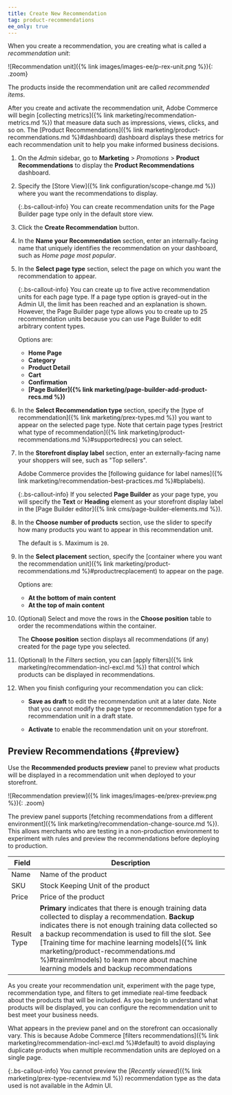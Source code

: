 ```yaml
---
title: Create New Recommendation
tag: product-recommendations
ee_only: true
---
```


When you create a recommendation, you are creating what is called a *recommendation unit*:

   ![Recommendation unit]({% link images/images-ee/p-rex-unit.png %}){: .zoom}

The products inside the recommendation unit are called *recommended items*.

After you create and activate the recommendation unit, Adobe Commerce will begin [collecting metrics]({% link marketing/recommendation-metrics.md %}) that measure data such as impressions, views, clicks, and so on. The [Product Recommendations]({% link marketing/product-recommendations.md %}#dashboard) dashboard displays these metrics for each recommendation unit to help you make informed business decisions.

1. On the _Admin_ sidebar, go to **Marketing** > _Promotions_ > **Product Recommendations** to display the **Product Recommendations** dashboard.

1. Specify the [Store View]({% link configuration/scope-change.md %}) where you want the recommendations to display.

   {:.bs-callout-info}
   You can create recommendation units for the Page Builder page type only in the default store view.

1. Click the **Create Recommendation** button.

1. In the **Name your Recommendation** section, enter an internally-facing name that uniquely identifies the recommendation on your dashboard, such as *Home page most popular*.

1. In the **Select page type** section, select the page on which you want the recommendation to appear.

   {:.bs-callout-info}
   You can create up to five active recommendation units for each page type. If a page type option is grayed-out in the Admin UI, the limit has been reached and an explanation is shown. However, the Page Builder page type allows you to create up to 25 recommendation units because you can use Page Builder to edit arbitrary content types.

   Options are:
   - **Home Page**
   - **Category**
   - **Product Detail**
   - **Cart**
   - **Confirmation**
   - **[Page Builder]({% link marketing/page-builder-add-product-recs.md %})**

1. In the **Select Recommendation type** section, specify the [type of recommendation]({% link marketing/prex-types.md %}) you want to appear on the selected page type. Note that certain page types [restrict what type of recommendation]({% link marketing/product-recommendations.md %}#supportedrecs) you can select.

1. In the **Storefront display label** section, enter an externally-facing name your shoppers will see, such as "Top sellers".

   Adobe Commerce provides the [following guidance for label names]({% link marketing/recommendation-best-practices.md %}#bplabels).

   {:.bs-callout-info}
   If you selected **Page Builder** as your page type, you will specify the **Text** or **Heading** element as your storefront display label in the [Page Builder editor]({% link cms/page-builder-elements.md %}).

1. In the **Choose number of products** section, use the slider to specify how many products you want to appear in this recommendation unit.

   The default is `5`. Maximum is `20`.

1. In the **Select placement** section, specify the [container where you want the recommendation unit]({% link marketing/product-recommendations.md %}#productrecplacement) to appear on the page.

   Options are:
   - **At the bottom of main content**
   - **At the top of main content**

1. (Optional) Select and move the rows in the **Choose position** table to order the recommendations within the container.

   The **Choose position** section displays all recommendations (if any) created for the page type you selected.

1. (Optional) In the _Filters_ section, you can [apply filters]({% link marketing/recommendation-incl-excl.md %}) that control which products can be displayed in recommendations.

1. When you finish configuring your recommendation you can click:

    - **Save as draft** to edit the recommendation unit at a later date. Note that you cannot modify the page type or recommendation type for a recommendation unit in a draft state.

    - **Activate** to enable the recommendation unit on your storefront.

## Preview Recommendations {#preview}

Use the **Recommended products preview** panel to preview what products will be displayed in a recommendation unit when deployed to your storefront.

![Recommendation preview]({% link images/images-ee/prex-preview.png %}){: .zoom}

The preview panel supports [fetching recommendations from a different environment]({% link marketing/recommendation-change-source.md %}). This allows merchants who are testing in a non-production environment to experiment with rules and preview the recommendations before deploying to production.

|Field|Description|
|---|---|
|Name|Name of the product|
|SKU|Stock Keeping Unit of the product|
|Price|Price of the product|
|Result Type|**Primary** indicates that there is enough training data collected to display a recommendation. **Backup** indicates there is not enough training data collected so a backup recommendation is used to fill the slot. See [Training time for machine learning models]({% link marketing/product-recommendations.md %}#trainmlmodels) to learn more about machine learning models and backup recommendations|

As you create your recommendation unit, experiment with the page type, recommendation type, and filters to get immediate real-time feedback about the products that will be included. As you begin to understand what products will be displayed, you can configure the recommendation unit to best meet your business needs.

What appears in the preview panel and on the storefront can occasionally vary. This is because Adobe Commerce [filters recommendations]({% link marketing/recommendation-incl-excl.md %}#default) to avoid displaying duplicate products when multiple recommendation units are deployed on a single page.

{:.bs-callout-info}
You cannot preview the [_Recently viewed_]({% link marketing/prex-type-recentview.md %}) recommendation type as the data used is not available in the Admin UI.
